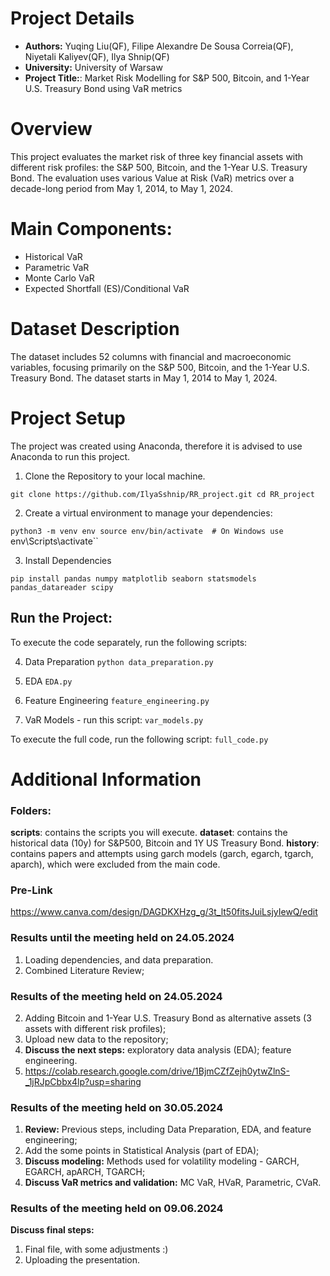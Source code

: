 # Project Details
- **Authors:** Yuqing Liu(QF), Filipe Alexandre De Sousa Correia(QF),  Niyetali Kaliyev(QF),  Ilya Shnip(QF)
- **University:** University of Warsaw
- **Project Title:**: Market Risk Modelling for S&P 500, Bitcoin, and 1-Year U.S. Treasury Bond using VaR metrics

# Overview
This project evaluates the market risk of three key financial assets with different risk profiles: the S&P 500, Bitcoin, and the 1-Year U.S. Treasury Bond. The evaluation uses various Value at Risk (VaR) metrics over a decade-long period from May 1, 2014, to May 1, 2024.

# Main Components:
- Historical VaR
- Parametric VaR
- Monte Carlo VaR
- Expected Shortfall (ES)/Conditional VaR

# Dataset Description
The dataset includes 52 columns with financial and macroeconomic variables, focusing primarily on the S&P 500, Bitcoin, and the 1-Year U.S. Treasury Bond. The dataset starts in May 1, 2014 to May 1, 2024.

# Project Setup
The project was created using Anaconda, therefore it is advised to use Anaconda to run this project. 

1. Clone the Repository to your local machine.

`git clone https://github.com/IlyaSshnip/RR_project.git
cd RR_project`

2. Create a virtual environment to manage your dependencies:

`python3 -m venv env
source env/bin/activate  # On Windows use `env\Scripts\activate``

3. Install Dependencies

`pip install pandas numpy matplotlib seaborn statsmodels pandas_datareader scipy`

## Run the Project:
To execute the code separately, run the following scripts:

4. Data Preparation
`python data_preparation.py`

5. EDA
`EDA.py`

6. Feature Engineering
`feature_engineering.py`

7. VaR Models - run this script:
`var_models.py`

To execute the full code, run the following script:
`full_code.py`

# Additional Information

### Folders:
**scripts**: contains the scripts you will execute.
**dataset**: contains the historical data (10y) for S&P500, Bitcoin and 1Y US Treasury Bond.
**history**: contains papers and attempts using garch models (garch, egarch, tgarch, aparch), which were excluded from the main code.

### Pre-Link
https://www.canva.com/design/DAGDKXHzg_g/3t_lt50fitsJuiLsjyIewQ/edit

### Results until the meeting held on 24.05.2024
1) Loading dependencies, and data preparation.
2) Combined Literature Review;
   
### Results of the meeting held on 24.05.2024
2) Adding Bitcoin and 1-Year U.S. Treasury Bond as alternative assets (3 assets with different risk profiles);
3) Upload new data to the repository;
4) **Discuss the next steps:** exploratory data analysis (EDA); feature engineering.
5) https://colab.research.google.com/drive/1BjmCZfZejh0ytwZlnS-_1jRJpCbbx4lp?usp=sharing

### Results of the meeting held on 30.05.2024
1) **Review:** Previous steps, including Data Preparation, EDA, and feature engineering;
2) Add the some points in Statistical Analysis (part of EDA);
4) **Discuss modeling:** Methods used for volatility modeling - GARCH, EGARCH, apARCH, TGARCH;
5) **Discuss VaR metrics and validation:** MC VaR, HVaR, Parametric, CVaR.

### Results of the meeting held on 09.06.2024
**Discuss final steps:**
1) Final file, with some adjustments :)
2) Uploading the presentation.
